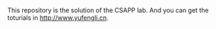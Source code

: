 This repository is the solution of the CSAPP lab. And you can get the toturials in http://www.yufengli.cn.  
